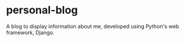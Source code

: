 # personal-blog

A blog to display information about me, developed using Python's web framework, Django.
